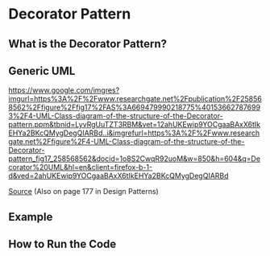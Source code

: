 # Decorator Pattern

## What is the Decorator Pattern?

## Generic UML
https://www.google.com/imgres?imgurl=https%3A%2F%2Fwww.researchgate.net%2Fpublication%2F258568562%2Ffigure%2Ffig17%2FAS%3A669479990218775%401536627876993%2F4-UML-Class-diagram-of-the-structure-of-the-Decorator-pattern.ppm&tbnid=LyvRgUuTZT3RBM&vet=12ahUKEwip9YOCgaaBAxX6tIkEHYa2BKcQMygDegQIARBd..i&imgrefurl=https%3A%2F%2Fwww.researchgate.net%2Ffigure%2F4-UML-Class-diagram-of-the-structure-of-the-Decorator-pattern_fig17_258568562&docid=1o8S2CwqR92uoM&w=850&h=604&q=Decorator%20UML&hl=en&client=firefox-b-1-d&ved=2ahUKEwip9YOCgaaBAxX6tIkEHYa2BKcQMygDegQIARBd


[Source](https://www.researchgate.net/figure/4-UML-Class-diagram-of-the-structure-of-the-Decorator-pattern_fig17_258568562) (Also on page 177 in Design Patterns)

## Example

## How to Run the Code
